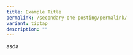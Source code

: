 ```yaml
---
title: Example Title
permalink: /secondary-one-posting/permalink/
variant: tiptap
description: ""
---
```

<p>asda</p>